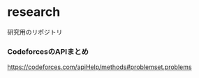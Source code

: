 # research
研究用のリポジトリ

### CodeforcesのAPIまとめ
https://codeforces.com/apiHelp/methods#problemset.problems
